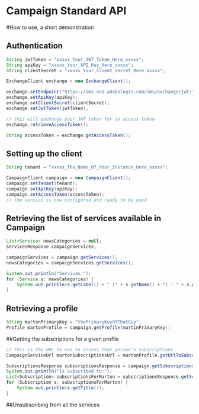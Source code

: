# Campaign Standard API

#How to use, a short demonstration

## Authentication

```java
String jwtToken = "xxxxx_Your_JWT_Token_Here_xxxxx";
String apiKey = "xxxxx_Your_API_Key_Here_xxxxx";
String clientSecret = "xxxxx_Your_Client_Secret_Here_xxxxx";

ExchangeClient exchange = new ExchangeClient();

exchange.setEndpoint("https://ims-na1.adobelogin.com/ims/exchange/jwt/");
exchange.setApiKey(apiKey);
exchange.setClientSecret(clientSecret);
exchange.setJwtToken(jwtToken);

// this will exchange your JWT token for an access token
exchange.retrieveAccessToken();

String accessToken = exchange.getAccessToken();
```

## Setting up the client

```java
String tenant = "xxxxx_The_Name_Of_Your_Instance_Here_xxxxx";

CampaignClient campaign = new CampaignClient();
campaign.setTenant(tenant);
campaign.setApiKey(apiKey);
campaign.setAccessToken(accessToken);
// the service is now configured and ready to be used
```

## Retrieving the list of services available in Campaign

```java
List<Service> newsCategories = null;
ServicesResponse campaignServices;

campaignServices = campaign.getServices();
newsCategories = campaignServices.getServices();

System.out.println("Services:");
for (Service s: newsCategories) {
	System.out.println(s.getLabel() + " (" + s.getName() + ") - " + s.getPKey());
}
```

## Retrieving a profile

```java
String martonPrimaryKey = "thePrimaryKeyOfThatGuy";
Profile martonProfile = campaign.getProfile(martinPrimaryKey);
```

##Getting the subscriptions for a given profile

```java
// this is the URL to use to access that person's subscriptions
CampaignServiceUrl martonSubscriptionsUrl = martonProfile.getUrlToSubscriptions();

SubscriptionsResponse subscriptionsResponse = campaign.getSubscriptions(martonSubscriptionsUrl);
System.out.println("Is subscribed to:");
List<Subscription> subscriptionsForMarton = subscriptionsResponse.getSubscriptions();
for (Subscription s: subscriptionsForMarton) {
	System.out.println(s.getTitle());
}
```

##Unsubscribing from all the services
